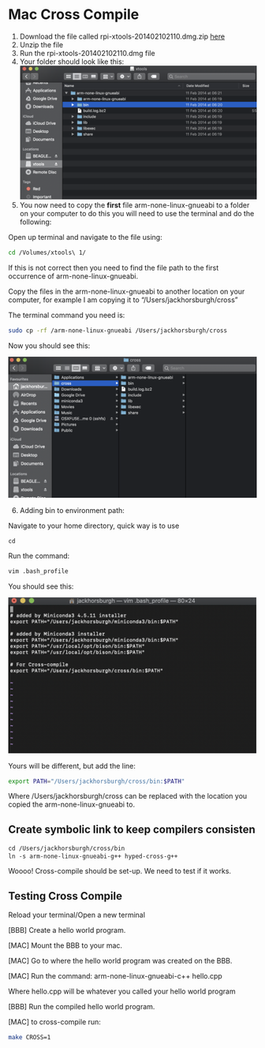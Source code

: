 # Mac Cross Compile

1. Download the file called rpi-xtools-201402102110.dmg.zip [here](https://drive.google.com/open?id=1oeuyWpaTAT9d7mF3xYy6CzipoqZ-5uGS)
2. Unzip the file
3. Run the rpi-xtools-201402102110.dmg file
4. Your folder should look like this: ![](images/mac_cross_compile1.png)
5. You now need to copy the **first** file arm-none-linux-gnueabi to a folder on your computer to do this you will need to use the terminal and do the following:

Open up terminal and navigate to the file using:

````sh
cd /Volumes/xtools\ 1/
````

If this is not correct then you need to find the file path to the first occurrence of arm-none-linux-gnueabi.

Copy the files in the arm-none-linux-gnueabi to another location on your computer, for example I am copying it to “/Users/jackhorsburgh/cross”

The terminal command you need is:
````sh
sudo cp -rf /arm-none-linux-gnueabi /Users/jackhorsburgh/cross
````

Now you should see this:

![](images/mac_cross_compile2.png)

6. Adding bin to environment path:

Navigate to your home directory, quick way is to use 
````terminal 
cd 
````

Run the command:

````sh
vim .bash_profile
````

You should see this:

![](images/mac_cross_compile3.png)

Yours will be different, but add the line:

````sh
export PATH="/Users/jackhorsburgh/cross/bin:$PATH"
````

Where /Users/jackhorsburgh/cross can be replaced with the location you copied the arm-none-linux-gnueabi to.

## Create symbolic link to keep compilers consisten
```
cd /Users/jackhorsburgh/cross/bin
ln -s arm-none-linux-gnueabi-g++ hyped-cross-g++
```

Woooo! Cross-compile should be set-up. We need to test if it works.

## Testing Cross Compile

Reload your terminal/Open a new terminal

[BBB] Create a hello world program.

[MAC] Mount the BBB to your mac.

[MAC] Go to where the hello world program was created on the BBB.

[MAC] Run the command:
arm-none-linux-gnueabi-c++ hello.cpp

Where hello.cpp will be whatever you called your hello world program

[BBB] Run the compiled hello world program.

[MAC] to cross-compile run:
````sh
make CROSS=1
````
